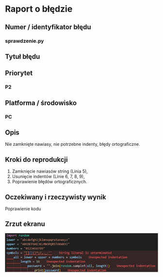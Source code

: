 
# Raport o błędzie

## Numer / identyfikator błędu
### sprawdzenie.py
## Tytuł błędu

## Priorytet
### P2
## Platforma / środowisko
### PC
## Opis
Nie zamknięte nawiasy, nie potrzebne indenty, błędy ortograficzne.
## Kroki do reprodukcji
1. Zamknięcie nawiasów string (Linia 5), 
2. Usunięcie indentów (Linie 6, 7, 8, 9), 
3. Poprawienie błędów ortograficznych.
## Oczekiwany i rzeczywisty wynik
Poprawienie kodu
## Zrzut ekranu
![Błędny kod](Zbugowanie.png.png)
